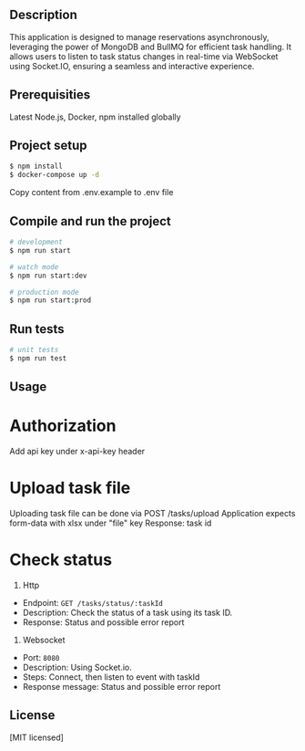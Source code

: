 ## Description

This application is designed to manage reservations asynchronously, leveraging the power of MongoDB and BullMQ for efficient task handling. It allows users to listen to task status changes in real-time via WebSocket using Socket.IO, ensuring a seamless and interactive experience.

## Prerequisities

Latest Node.js, Docker, npm installed globally

## Project setup

```bash
$ npm install
$ docker-compose up -d
```

Copy content from .env.example to .env file

## Compile and run the project

```bash
# development
$ npm run start

# watch mode
$ npm run start:dev

# production mode
$ npm run start:prod
```

## Run tests

```bash
# unit tests
$ npm run test
```

## Usage

# Authorization

Add api key under x-api-key header

# Upload task file

Uploading task file can be done via POST /tasks/upload
Application expects form-data with xlsx under "file" key
Response: task id

# Check status

1. Http

- Endpoint: `GET /tasks/status/:taskId`
- Description: Check the status of a task using its task ID.
- Response: Status and possible error report

1. Websocket

- Port: `8080`
- Description: Using Socket.io.
- Steps: Connect, then listen to event with taskId
- Response message: Status and possible error report

## License

[MIT licensed]
